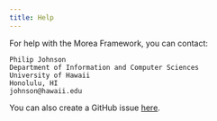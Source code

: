 ```yaml
---
title: Help
---
```


For help with the Morea Framework, you can contact:

```
Philip Johnson
Department of Information and Computer Sciences
University of Hawaii
Honolulu, HI
johnson@hawaii.edu
```

You can also create a GitHub issue [here](https://github.com/morea-framework/morea/issues).